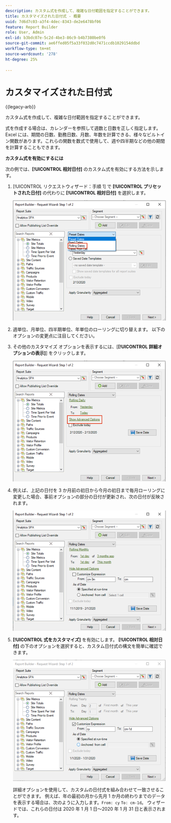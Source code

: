 ```yaml
---
description: カスタム式を作成して、複雑な日付範囲を指定することができます。
title: カスタマイズされた日付式 - 概要
uuid: 7d6d7c03-a3f4-4dec-8343-de2e6478bf06
feature: Report Builder
role: User, Admin
exl-id: b3bdc07e-5c2d-4be3-86c9-b4b7380be0f6
source-git-commit: ae6ffed05f5a33f032d0c7471ccdb1029154ddbd
workflow-type: tm+mt
source-wordcount: '278'
ht-degree: 25%

---
```


# カスタマイズされた日付式

{{legacy-arb}}

カスタム式を作成して、複雑な日付範囲を指定することができます。

式を作成する場合は、カレンダーを参照して週数と日数を正しく指定します。 Excel には、期間の日数、勤務日数、月数、年数を計算できる、様々なビルトイン関数があります。これらの関数を数式で使用して、週や四半期などの他の期間を計算することもできます。

**カスタム式を有効にするには**

次の例では、**[!UICONTROL 相対日付]** のカスタム式を有効にする方法を示します。

1. [!UICONTROL  リクエストウィザード：手順 1] で **[!UICONTROL プリセットされた日付]** の代わりに **[!UICONTROL 相対日付]** を選択します。

   ![ 相対日付が選択されていることを示すスクリーンショット。](assets/rolldates1.png)

1. 週単位、月単位、四半期単位、年単位のローリングに切り替えます。 以下のオプションの変更点に注目してください。
1. その他のカスタマイズ オプションを表示するには、[**[!UICONTROL 詳細オプションの表示]**] をクリックします。

   ![ 「詳細オプションを表示」を強調表示したスクリーンショット ](assets/rolldates2.png)

1. 例えば、上記の日付を 3 か月前の初日から今月の初日まで毎月ローリングに変更した場合、事前オプションの部分の日付が更新され、次の日付が反映されます。

   ![3 か月前の初日から今月の初日までのローリング日付を示したスクリーンショット。](assets/rolldatesfor3.png)

1. **[!UICONTROL 式をカスタマイズ]** を有効にします。 **[!UICONTROL 相対日付]** の下のオプションを選択すると、カスタム日付式の構文を簡単に確認できます。

   ![ 「式をカスタマイズ」が選択されていることを示すスクリーンショット。](assets/rolldatesfor5.png)

   詳細オプションを使用して、カスタムの日付式を組み合わせて一致させることができます。 例えば、年の最初の月から先月 1 か月の終わりまでのデータを表示する場合は、次のように入力します。`From: cy` `To: cm-1d`。 ウィザードでは、これらの日付は 2020 年 1 月 1 日～2020 年 1 月 31 日と表示されます。
